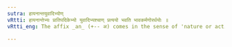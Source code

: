 ```yaml
---
sutra: हायनान्तयुवादिभ्योण्
vRtti: हायनान्तेभ्यः प्रातिपदिकेभ्यो युवादिभ्यश्चाण् प्रत्ययो भवति भावकर्मणोरर्थयोः ॥
vRtti_eng: The affix _an_ (+-- अ) comes in the sense of 'nature or action thereof', after compounds ending in _hayana_, and after _yuvana_ &c.

---
```

